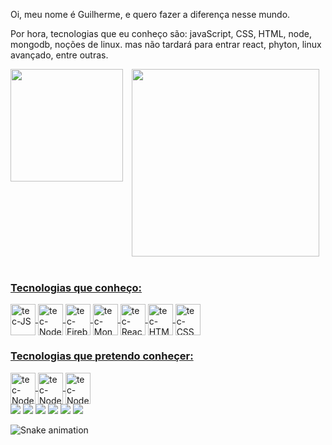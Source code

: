 Oi, meu nome é Guilherme, e quero fazer a diferença nesse mundo.

Por hora, tecnologias que eu conheço são: javaScript, CSS, HTML, node, mongodb, noções de linux. mas não tardará para entrar react, phyton, linux avançado, entre outras.


<div align="center">
  <a href="https://github.com/guik9">
  <div>
      <img height="180em" align="left" src="https://github-readme-stats.vercel.app/api?username=guik9&show_icons=true&theme=tokyonight&include_all_commits=true&count_private=true&hide_rank=true&hide_title=true&custom_title=."/> 
    <img height="300em" src="https://github-readme-stats.vercel.app/api/top-langs/?username=guik9&layout=compact&langs_count=7&theme=tokyonight&layout=compact"/>
  </div>
</div>
  
  
<div style="display: inline_block"><br>
    
  <h3>Tecnologias que conheço:</h3>
    
  <img align="center" alt="tec-JS" height="50" width="40" src="https://cdn.jsdelivr.net/gh/devicons/devicon/icons/javascript/javascript-original.svg">
  <img align="center" alt="tec-NodeJS" height="50" width="40" src="https://cdn.jsdelivr.net/gh/devicons/devicon/icons/nodejs/nodejs-plain.svg">
  <img align="center" alt="tec-Firebase" height="50" width="40" src="https://cdn.jsdelivr.net/gh/devicons/devicon/icons/firebase/firebase-plain.svg">
  <img align="center" alt="tec-MongoDB" height="50" width="40" src="https://cdn.jsdelivr.net/gh/devicons/devicon/icons/mongodb/mongodb-plain.svg">
  <img align="center" alt="tec-React" height="50" width="40" src="https://cdn.jsdelivr.net/gh/devicons/devicon/icons/react/react-original.svg">
  <img align="center" alt="tec-HTML" height="50" width="40" src="https://cdn.jsdelivr.net/gh/devicons/devicon/icons/html5/html5-original.svg">
  <img align="center" alt="tec-CSS" height="50" width="40" src="https://cdn.jsdelivr.net/gh/devicons/devicon/icons/css3/css3-original.svg">

</div>
 
  
<div>
  
  <h3>Tecnologias que pretendo conheçer:</h3>
  
  <img align="center" alt="tec-NodeJS" height="50" width="40" src="https://cdn.jsdelivr.net/gh/devicons/devicon/icons/linux/linux-original.svg">
  <img align="center" alt="tec-NodeJS" height="50" width="40" src="https://cdn.jsdelivr.net/gh/devicons/devicon/icons/python/python-original.svg">
  <img align="center" alt="tec-NodeJS" height="50" width="40" src="https://cdn.jsdelivr.net/gh/devicons/devicon/icons/postgresql/postgresql-original.svg">  
</div>
  
  <div> 
  <a href="https://www.youtube.com/channel/UC_-uuuZbY0AAt9CViNzvc-Q" target="_blank"><img src="https://img.shields.io/badge/YouTube-FF0000?style=for-the-badge&logo=youtube&logoColor=white" target="_blank"></a>
  <a href="https://instagram.com/rafaballerini" target="_blank"><img src="https://img.shields.io/badge/-Instagram-%23E4405F?style=for-the-badge&logo=instagram&logoColor=white" target="_blank"></a>
 	<a href="https://www.twitch.tv/rafaballerinii" target="_blank"><img src="https://img.shields.io/badge/Twitch-9146FF?style=for-the-badge&logo=twitch&logoColor=white" target="_blank"></a>
 <a href="https://discord.gg/wagxzStdcR" target="_blank"><img src="https://img.shields.io/badge/Discord-7289DA?style=for-the-badge&logo=discord&logoColor=white" target="_blank"></a> 
  <a href = "mailto:contatorafaballerini@gmail.com"><img src="https://img.shields.io/badge/-Gmail-%23333?style=for-the-badge&logo=gmail&logoColor=white" target="_blank"></a>
  <a href="https://www.linkedin.com/in/rafaella-ballerini-45875016a" target="_blank"><img src="https://img.shields.io/badge/-LinkedIn-%230077B5?style=for-the-badge&logo=linkedin&logoColor=white" target="_blank"></a> 
 
  ![Snake animation](https://github.com/guik9/rafaballerini/blob/output/github-contribution-grid-snake.svg)
 
</div>
  
 
